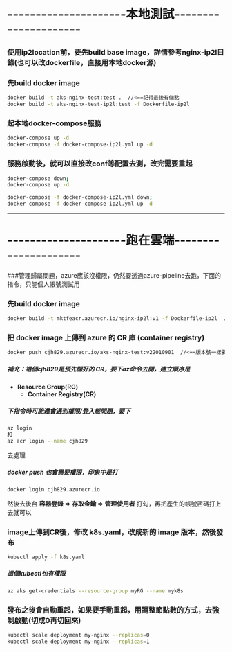 # ---------------------本地測試---------------------

### 使用ip2location前，要先build base image，詳情參考nginx-ip2l目錄(也可以改dockerfile，直接用本地docker源)


### 先build docker image

```sh
docker build -t aks-nginx-test:test .  //<==記得最後有個點
docker build -t aks-nginx-test-ip2l:test -f Dockerfile-ip2l
```

### 起本地docker-compose服務
```sh
docker-compose up -d
docker-compose -f docker-compose-ip2l.yml up -d
```
### 服務啟動後，就可以直接改conf等配置去測，改完需要重起
```sh
docker-compose down;
docker-compose up -d

docker-compose -f docker-compose-ip2l.yml down;
docker-compose -f docker-compose-ip2l.yml up -d
```

---
# ---------------------跑在雲端---------------------




###管理歸屬問題，azure應該沒權限，仍然要透過azure-pipeline去跑，下面的指令，只能個人帳號測試用

### 先build docker image

```sh
docker build -t mktfeacr.azurecr.io/nginx-ip2l:v1 -f Dockerfile-ip2l  //<==版本號記得改
```

### 把 docker image 上傳到 azure 的 CR 庫 (container registry)

```sh
docker push cjh829.azurecr.io/aks-nginx-test:v22010901  //<==版本號一樣要記得改
```
##### 補充：這個cjh829是預先開好的 CR，要下az命令去開，建立順序是 
* **Resource Group(RG)**
  * **Container Registry(CR)**

##### 下指令時可能還會遇到權限/登入態問題，要下

```sh
az login
和
az acr login --name cjh829
```
去處理

##### docker push 也會需要權限，印象中是打

```sh
docker login cjh829.azurecr.io
```
然後去後台 **容器登錄 => 存取金鑰 => 管理使用者** 打勾，再把產生的帳號密碼打上去就可以

### image上傳到CR後，修改 k8s.yaml，改成新的 image 版本，然後發布

```sh
kubectl apply -f k8s.yaml
```
##### 這個kubectl也有權限

```sh
az aks get-credentials --resource-group myRG --name myk8s
```

### 發布之後會自動重起，如果要手動重起，用調整節點數的方式，去強制啟動(切成0再切回來)
```sh
kubectl scale deployment my-nginx --replicas=0
kubectl scale deployment my-nginx --replicas=1
```




